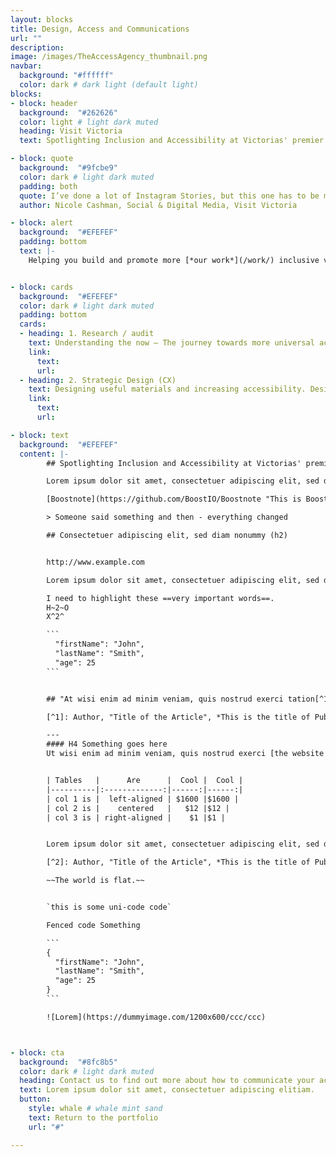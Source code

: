 ```yaml
---
layout: blocks
title: Design, Access and Communications
url: ""
description:
image: /images/TheAccessAgency_thumbnail.png
navbar:
  background: "#ffffff"
  color: dark # dark light (default light)
blocks:
- block: header
  background:  "#262626"
  color: light # light dark muted
  heading: Visit Victoria
  text: Spotlighting Inclusion and Accessibility at Victorias' premier tourism marketing program

- block: quote
  background:  "#9fcbe9"
  color: dark # light dark muted
  padding: both
  quote: I’ve done a lot of Instagram Stories, but this one has to be my favourite ...and if you’re interested in accessible tourism content creation, Ryan Smith is your guy
  author: Nicole Cashman, Social & Digital Media, Visit Victoria

- block: alert
  background:  "#EFEFEF"
  padding: bottom
  text: |-
    Helping you build and promote more [*our work*](/work/) inclusive visitor experiences.


- block: cards
  background:  "#EFEFEF"
  color: dark # light dark muted
  padding: bottom
  cards:
  - heading: 1. Research / audit
    text: Understanding the now – The journey towards more universal accessibility in tourism means better societal inclusion and increased revenue for operators.
    link:
      text:
      url:
  - heading: 2. Strategic Design (CX)
    text: Designing useful materials and increasing accessibility. Design + build materials to bring visitors and increase loyalty. Train and mentor staff in best practice inclusion.
    link:
      text:
      url:

- block: text
  background:  "#EFEFEF"
  content: |-
        ## Spotlighting Inclusion and Accessibility at Victorias' premier tourism marketing program.

        Lorem ipsum dolor sit amet, consectetuer adipiscing elit, sed diam nonummy nibh euismod tincidunt ut laoreet dolore magna aliquam erat volutpat. **bold text** Ut wisi enim ad minim veniam, quis nostrud exerci tation ullamcorper suscipit lobortis nisl ut aliquip ex ea commodo *italicized text* consequat. Duis autem vel eum iriure dolor in.

        [Boostnote](https://github.com/BoostIO/Boostnote "This is Boostnote's repository")

        > Someone said something and then - everything changed

        ## Consectetuer adipiscing elit, sed diam nonummy (h2)


        http://www.example.com

        Lorem ipsum dolor sit amet, consectetuer adipiscing elit, sed diam nonummy nibh euismod tincidunt ut laoreet dolore magna aliquam erat volutpat. Ut wisi enim ad minim veniam, quis nostrud exerci tation

        I need to highlight these ==very important words==.
        H~2~O
        X^2^

        ```
          "firstName": "John",
          "lastName": "Smith",
          "age": 25
        ```


        ## "At wisi enim ad minim veniam, quis nostrud exerci tation[^1] ullamcorper suscipit lobortis nisl ut aliquip ex ea commodo consequat. Duis autem vel eum iriure dolor in. Here's a sentence with a footnote."

        [^1]: Author, "Title of the Article", *This is the title of Publication*, 2010.

        ---
        #### H4 Something goes here
        Ut wisi enim ad minim veniam, quis nostrud exerci [the website link](https://www.example.com) tation ullamcorper suscipit lobortis nisl ut aliquip ex ea commodo consequat. Duis autem vel eum iriure dolor in.


        | Tables   |      Are      |  Cool |  Cool |
        |----------|:-------------:|------:|------:|
        | col 1 is |  left-aligned | $1600 |$1600 |
        | col 2 is |    centered   |   $12 |$12 |
        | col 3 is | right-aligned |    $1 |$1 |


        Lorem ipsum dolor sit amet, consectetuer adipiscing elit, sed diam nonummy nibh euismod tincidunt ut laoreet dolore magna aliquam erat volutpat. 'Ut wisi enim ad minim veniam'[^2], quis nostrud exerci tation ullamcorper suscipit lobortis nisl ut aliquip ex ea commodo consequat. Duis autem vel eum iriure dolor in.

        [^2]: Author, "Title of the Article", *This is the title of Publication*, 2010.

        ~~The world is flat.~~


        `this is some uni-code code`

        Fenced code Something

        ```
        {
          "firstName": "John",
          "lastName": "Smith",
          "age": 25
        }
        ```

        ![Lorem](https://dummyimage.com/1200x600/ccc/ccc)



- block: cta
  background:  "#8fc8b5"
  color: dark # light dark muted
  heading: Contact us to find out more about how to communicate your access
  text: Lorem ipsum dolor sit amet, consectetuer adipiscing elitiam.
  button:
    style: whale # whale mint sand
    text: Return to the portfolio
    url: "#"

---
```

